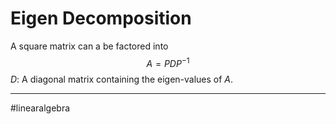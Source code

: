 # Eigen Decomposition

A square matrix can a be factored into
$$
A = PDP^{-1}
$$
$D$: A diagonal matrix containing the eigen-values of $A$.




---
#linearalgebra 